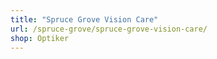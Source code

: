 ```yaml
---
title: "Spruce Grove Vision Care"
url: /spruce-grove/spruce-grove-vision-care/
shop: Optiker
---
```

